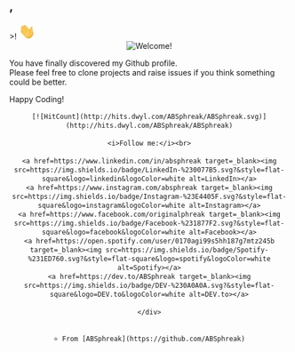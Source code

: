 <h2>  ,  </h2>>! <img src=https://github.com/ABSphreak/ABSphreak/blob/master/gifs/Hi.gif width=30px></h2>

<div align=center width=50>

  <img src=https://i.imgur.com/dTYwdG1.gif alt=Welcome! width=300/>

  </div>

  You have finally discovered my Github profile. <br>
  Please feel free to clone projects and raise issues if you think something could be better.

  Happy Coding! 

  <div align=center>

    [![HitCount](http://hits.dwyl.com/ABSphreak/ABSphreak.svg)](http://hits.dwyl.com/ABSphreak/ABSphreak)

    <i>Follow me:</i><br>

    <a href=https://www.linkedin.com/in/absphreak target=_blank><img src=https://img.shields.io/badge/LinkedIn-%230077B5.svg?&style=flat-square&logo=linkedin&logoColor=white alt=LinkedIn></a>
    <a href=https://www.instagram.com/absphreak target=_blank><img src=https://img.shields.io/badge/Instagram-%23E4405F.svg?&style=flat-square&logo=instagram&logoColor=white alt=Instagram></a>
    <a href=https://www.facebook.com/originalphreak target=_blank><img src=https://img.shields.io/badge/Facebook-%231877F2.svg?&style=flat-square&logo=facebook&logoColor=white alt=Facebook></a>
    <a href=https://open.spotify.com/user/0170agi99s5hh187g7mtz245b target=_blank><img src=https://img.shields.io/badge/Spotify-%231ED760.svg?&style=flat-square&logo=spotify&logoColor=white alt=Spotify></a>
    <a href=https://dev.to/ABSphreak target=_blank><img src=https://img.shields.io/badge/DEV-%230A0A0A.svg?&style=flat-square&logo=DEV.to&logoColor=white alt=DEV.to></a>

    </div>


    ⭐ From [ABSphreak](https://github.com/ABSphreak)
    
</h2>
